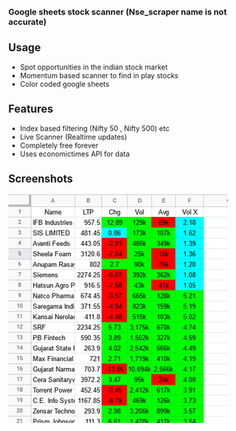 ### Google sheets stock scanner (Nse_scraper name is not accurate)

## Usage
- Spot opportunities in the indian stock market 
- Momentum based scanner to find in play stocks
- Color coded google sheets 


## Features
- Index based filtering (Nifty 50 , Nifty 500) etc
- Live Scanner (Realtime updates)
- Completely free forever
- Uses economictimes API for data

## Screenshots

![first_image](https://github.com/mijos52/nse_scraper/blob/19bd86f277091d24a06f2746fab19f2aa2515889/Images/sheets%20scanner.PNG?raw=true)
